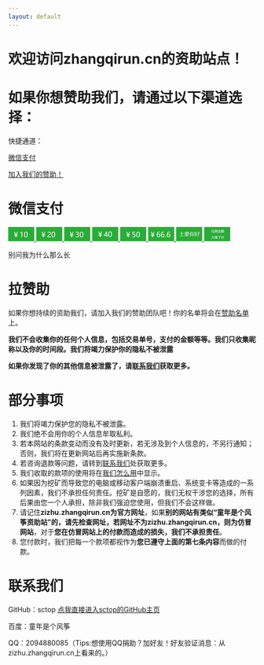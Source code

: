```yaml
---
layout: default
---
```


# 欢迎访问zhangqirun.cn的资助站点！

# 如果你想赞助我们，请通过以下渠道选择：

快捷通道：

[微信支付](http://zizhu.zhangqirun.cn/#微信支付)

[加入我们的赞助！](http://zizhu.zhangqirun.cn/#拉赞助)

<h1 id="微信支付">微信支付</h1>

<a href="http://zizhu.zhangqirun.cn/zizhusize-wx/#10" title="10元">
<img src="img/wx/boon-10.png" />
</a>

<a href="http://zizhu.zhangqirun.cn/zizhusize-wx/#20" title="20元">
<img src="img/wx/boon-20.png" />
</a>

<a href="http://zizhu.zhangqirun.cn/zizhusize-wx/#30" title="30元">
<img src="img/wx/boon-30.png" />
</a>

<a href="http://zizhu.zhangqirun.cn/zizhusize-wx/#40" title="40元">
<img src="img/wx/boon-40.png" />
</a>

<a href="http://zizhu.zhangqirun.cn/zizhusize-wx/#50" title="50元">
<img src="img/wx/boon-50.png" />
</a>

<a href="http://zizhu.zhangqirun.cn/zizhusize-wx/#666" title="66.6元">
<img src="img/wx/boon-666.png" />
</a>

<a href="http://zizhu.zhangqirun.cn/zizhusize-wx/#土豪你好" title="土豪你好">
<img src="img/wx/boon-99.png" />
</a>

<a href="http://zizhu.zhangqirun.cn/zizhusize-wx/#任意金额" title="任意金额">
<img src="img/wx/boon-other.png" />
</a>

<p> 别问我为什么那么长 </p>

<h1 id="拉赞助">拉赞助</h1>

如果你想持续的资助我们，请加入我们的赞助团队吧！你的名单将会在[赞助名单](http://zizhu.zhangqirun.cn/list/)上。

**我们不会收集你的任何个人信息，包括交易单号，支付的金额等等。我们只收集昵称以及你的时间段。我们将竭力保护你的隐私不被泄露**

**如果你发现了你的其他信息被泄露了，请[联系我们](http://zizhu.zhangqirun.cn/#联系我们)获取更多。**

<h1 id="部分事项">部分事项</h1>

1. 我们将竭力保护您的隐私不被泄露。
2. 我们绝不会用你的个人信息牟取私利。
3. 若本网站的条款变动而没有及时更新，若无涉及到个人信息的，不另行通知；否则，我们将在更新网站后再实施新条款。
4. 若咨询退款等问题，请转到[联系我们](http://zizhu.zhangqirun.cn/#联系我们)处获取更多。
5. 我们收取的款项的使用将在[我们怎么用](http://zizhu.zhangqirun.cn/We-how-to-use)中显示。
6. 如果因为挖矿而导致您的电脑或移动客户端崩溃重启、系统变卡等造成的一系列因素，我们不承担任何责任。挖矿是自愿的，我们无权干涉您的选择，所有后果由您一个人承担，除非我们强迫您使用，但我们不会这样做。
7. 请记住**zizhu.zhangqirun.cn为官方网址**，如果**别的网站有类似“童年是个风筝资助站”的，请先检查网址，若网址不为zizhu.zhangqirun.cn，则为仿冒网站**，对于**您在仿冒网站上的付款而造成的损失，我们不承担责任**。
8. 您付款时，我们把每一个款项都视作为**您已遵守上面的第七条内容**而做的付款。

<h1 id="联系我们">联系我们</h1>

GitHub：sctop [点我直接进入sctop的GitHub主页](https://github.com/sctop)

百度：童年是个风筝

QQ：2094880085（Tips:想使用QQ捐助？加好友！好友验证消息：从zizhu.zhangqirun.cn上看来的。）
